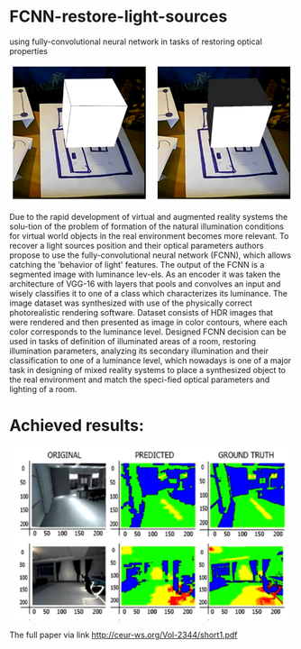 # FCNN-restore-light-sources
using fully-convolutional neural network in tasks of restoring optical properties 

![GitHub Logo](/images/ar.png)

Due to the rapid development of virtual and augmented reality systems the solu-tion of the problem of formation of the natural illumination conditions for virtual world objects in the real environment becomes more relevant. To recover a light sources position and their optical parameters authors propose to use the fully-convolutional neural network (FCNN), which allows catching the 'behavior of light' features. The output of the FCNN is a segmented image with luminance lev-els. As an encoder it was taken the architecture of VGG-16 with layers that pools and convolves an input and wisely classifies it to one of a class which characterizes its luminance. The image dataset was synthesized with use of the physically correct photorealistic rendering software. Dataset consists of HDR images that were rendered and then presented as image in color contours, where each color corresponds to the luminance level. Designed FCNN decision can be used in tasks of definition of illuminated areas of a room, restoring illumination parameters, analyzing its secondary illumination and their classification to one of a luminance level, which nowadays is one of a major task in designing of mixed reality systems to place a synthesized object to the real environment and match the speci-fied optical parameters and lighting of a room. 

# Achieved results:
![GitHub Logo](/images/res.png)

The full paper via link http://ceur-ws.org/Vol-2344/short1.pdf
